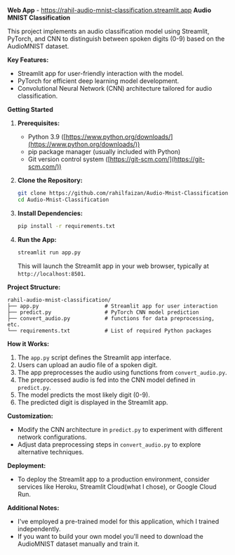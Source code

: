 **Web App** - https://rahil-audio-mnist-classification.streamlit.app
**Audio MNIST Classification**

This project implements an audio classification model using Streamlit, PyTorch, and CNN to distinguish between spoken digits (0-9) based on the AudioMNIST dataset.

**Key Features:**

- Streamlit app for user-friendly interaction with the model.
- PyTorch for efficient deep learning model development.
- Convolutional Neural Network (CNN) architecture tailored for audio classification.

**Getting Started**

1. **Prerequisites:**
   - Python 3.9 ([https://www.python.org/downloads/](https://www.python.org/downloads/))
   - pip package manager (usually included with Python)
   - Git version control system ([https://git-scm.com/](https://git-scm.com/))

2. **Clone the Repository:**
   ```bash
   git clone https://github.com/rahilfaizan/Audio-Mnist-Classification.git
   cd Audio-Mnist-Classification
   ```

3. **Install Dependencies:**
   ```bash
   pip install -r requirements.txt
   ```

4. **Run the App:**
   ```bash
   streamlit run app.py
   ```

   This will launch the Streamlit app in your web browser, typically at `http://localhost:8501`.

**Project Structure:**

```
rahil-audio-mnist-classification/
├── app.py                     # Streamlit app for user interaction
├── predict.py                 # PyTorch CNN model prediction
├── convert_audio.py           # functions for data preprocessing, etc.
└── requirements.txt           # List of required Python packages
```

**How it Works:**

1. The `app.py` script defines the Streamlit app interface.
2. Users can upload an audio file of a spoken digit.
3. The app preprocesses the audio using functions from `convert_audio.py`.
4. The preprocessed audio is fed into the CNN model defined in `predict.py`.
5. The model predicts the most likely digit (0-9).
6. The predicted digit is displayed in the Streamlit app.

**Customization:**

- Modify the CNN architecture in `predict.py` to experiment with different network configurations.
- Adjust data preprocessing steps in `convert_audio.py` to explore alternative techniques.

**Deployment:**

- To deploy the Streamlit app to a production environment, consider services like Heroku, Streamlit Cloud(what I chose), or Google Cloud Run.

**Additional Notes:**
- I've employed a pre-trained model for this application, which I trained independently.
- If you want to build your own model you'll need to download the AudioMNIST dataset manually and train it.
